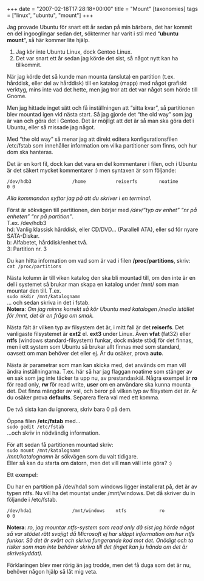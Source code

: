 +++
date = "2007-02-18T17:28:18+00:00"
title = "Mount"
[taxonomies]
tags = ["linux", "ubuntu", "mount"]
+++

Jag provade Ubuntu för snart ett år sedan på min bärbara, det har kommit en del ingooglingar sedan det, söktermer har varit i stil med &#8220;**ubuntu mount**&#8220;, så här kommer lite hjälp.

1. Jag kör inte Ubuntu Linux, dock Gentoo Linux.  
2. Det var snart ett år sedan jag körde det sist, så något nytt kan ha tillkommit.

När jag körde det så kunde man mounta (ansluta) en partition (t.ex. hårddisk, eller del av hårddisk) till en katalog (mapp) med något grafiskt verktyg, mins inte vad det hette, men jag tror att det var något som hörde till Gnome.

Men jag hittade inget sätt och få inställningen att &#8220;sitta kvar&#8221;, så partitionen blev mountad igen vid nästa start. Så jag gjorde det &#8220;the old way&#8221; som jag är van och göra det i Gentoo. Det är möjligt att det är så man ska göra det i Ubuntu, eller så missade jag något.

Med &#8220;the old way&#8221; så menar jag att direkt editera konfigurationsfilen /etc/fstab som innehåller information om vilka partitioner som finns, och hur dom ska hanteras.

Det är en kort fil, dock kan det vara en del kommentarer i filen, och i Ubuntu är det säkert mycket kommentarer :) men syntaxen är som följande:

`/dev/hdb3               /home           reiserfs        noatime         0 0`

*Alla kommandon syftar jag på att du skriver i en terminal.*

Först är sökvägen till partitionen, den börjar med */dev/&#8221;typ av enhet&#8221; &#8220;nr på enheten&#8221; &#8220;nr på partition&#8221;*.  
T.ex. /dev/hdb3  
hd: Vanlig klassisk hårddisk, eller CD/DVD&#8230; (Parallell ATA), eller sd för nyare SATA-Diskar.  
b: Alfabetet, hårddisk/enhet två.  
3: Partition nr. 3

Du kan hitta information om vad som är vad i filen **/proc/partitions**, skriv:  
`cat /proc/partitions`

Nästa kolumn är till viken katalog den ska bli mountad till, om den inte är en del i systemet så brukar man skapa en katalog under /mnt/ som man mountar den till. T.ex.  
`sudo mkdir /mnt/katalognamn`  
&#8230; och sedan skriva in det i fstab.  
**Notera**: *Om jag minns korrekt så kör Ubuntu med katalogen /media istället för /mnt, det är en fråga om smak.*

Nästa fält är vilken typ av filsystem det är, i mitt fall är det **reiserfs**. Det vanligaste filsystemet är **ext2** el. **ext3** under Linux. Även **vfat** (fat32) eller **ntfs** (windows standard-filsystem) funkar, dock måste stödj för det finnas, men i ett system som Ubuntu så brukar allt finnas med som standard, oavsett om man behöver det eller ej. Är du osäker, prova **auto**.

Nästa är parametrar som man kan skicka med, det används om man vill ändra inställningarna. T.ex. här så har jag flaggan noatime som stänger av en sak som jag inte täcker ta upp nu, av prestandaskäl. Några exempel är **ro** för read only, **rw** för read write, **user** om en användare ska kunna mounta det. Det finns mängder av val, och beror på vilken typ av filsystem det är. Är du osäker prova **defaults**. Separera flera val med ett komma.

De två sista kan du ignorera, skriv bara 0 på dem.

Öppna filen **/etc/fstab** med&#8230;  
`sudo gedit /etc/fstab`  
&#8230;och skriv in nödvändig information.

För att sedan få partitionen mountad skriv:  
`sudo mount /mnt/katalognamn`  
*/mnt/katalognamn* är sökvägen som du valt tidigare.  
Eller så kan du starta om datorn, men det vill man väll inte göra? :) 

Ett exempel:

Du har en partition på /dev/hda1 som windows ligger installerat på, det är av typen ntfs. Nu vill ha det mountat under /mnt/windows. Det då skriver du in följande i /etc/fstab.

`/dev/hda1               /mnt/windows    ntfs            ro               0 0`

**Notera**: *ro, jag mountar ntfs-system som read only då sist jag hörde något så var stödet rätt svajigt då Microsoft ej har släppt information om hur ntfs funkar. Så det är svårt och skriva fungerande kod mot det. Onödigt och ta risker som man inte behöver skriva till det (inget kan ju hända om det är skrivskyddat).*

Förklaringen blev mer rörig än jag trodde, men det få duga som det är nu, behöver någon hjälp så låt mig veta.



<small></small>
